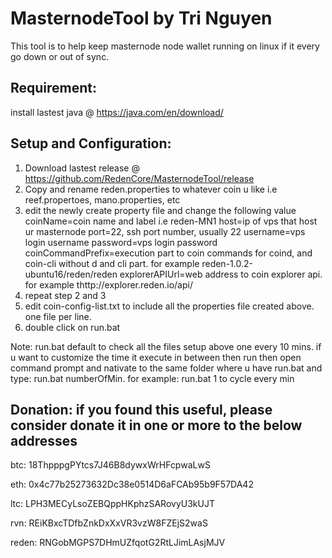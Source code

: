 # MasternodeTool by Tri Nguyen

This tool is to help keep masternode node wallet running on linux if it every go down or out of sync.

Requirement:
------------
install lastest java @ https://java.com/en/download/

Setup and Configuration:
------------------------
1. Download lastest release @ https://github.com/RedenCore/MasternodeTool/release
2. Copy and rename reden.properties to whatever coin u like i.e reef.propertoes, mano.properties, etc
3. edit the newly create property file and change the following value
  coinName=coin name and label i.e reden-MN1
  host=ip of vps that host ur masternode
  port=22, ssh port number, usually 22
  username=vps login username
  password=vps login password
  coinCommandPrefix=execution part to coin commands for coind, and coin-cli without d and cli part.
                    for example reden-1.0.2-ubuntu16/reden/reden
  explorerAPIUrl=web address to coin explorer api. for example thttp://explorer.reden.io/api/
4. repeat step 2 and 3
5. edit coin-config-list.txt to include all the properties file created above. one file per line.
6. double click on run.bat

Note: run.bat default to check all the files setup above one every 10 mins. if u want to customize the time it execute in between
then run then open command prompt and nativate to the same folder where u have run.bat and type:
run.bat numberOfMin. 
for example: run.bat 1 to cycle every min

Donation: if you found this useful, please consider donate it in one or more to the below addresses
------------------
btc:  18ThpppgPYtcs7J46B8dywxWrHFcpwaLwS

eth:  0x4c77b25273632Dc38e0514D6aFCAb95b9F57DA42

ltc:  LPH3MECyLsoZEBQppHKphzSARovyU3kUJT

rvn:  REiKBxcTDfbZnkDxXxVR3vzW8FZEjS2waS

reden:  RNGobMGPS7DHmUZfqotG2RtLJimLAsjMJV
